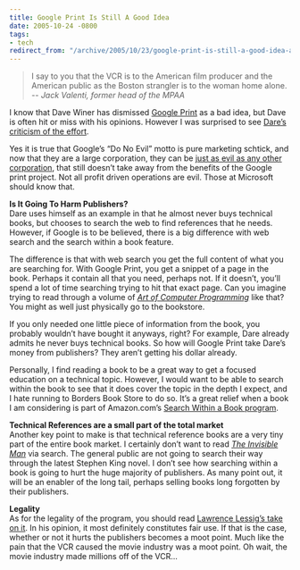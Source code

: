 ```yaml
---
title: Google Print Is Still A Good Idea
date: 2005-10-24 -0800
tags:
- tech
redirect_from: "/archive/2005/10/23/google-print-is-still-a-good-idea-again.aspx/"
---
```


> I say to you that the VCR is to the American film producer and the
> American public as the Boston strangler is to the woman home alone. --
> *Jack Valenti, former head of the MPAA*

I know that Dave Winer has dismissed [Google
Print](http://www.thetwowayweb.com/turningPointForWeb) as a bad idea,
but Dave is often hit or miss with his opinions. However I was surprised
to see [Dare’s criticism of the
effort](http://www.25hoursaday.com/weblog/PermaLink.aspx?guid=67b189bf-e254-417e-9298-32ee5b019c51).

Yes it is true that Google’s “Do No Evil” motto is pure marketing
schtick, and now that they are a large corporation, they can be [just as
evil as any other
corporation](http://99zeros.blogspot.com/2005/02/official-story-straight-from-source.html),
that still doesn’t take away from the benefits of the Google print
project. Not all profit driven operations are evil. Those at Microsoft
should know that.

**Is It Going To Harm Publishers?**\
 Dare uses himself as an example in that he almost never buys technical
books, but chooses to search the web to find references that he needs.
However, if Google is to be believed, there is a big difference with web
search and the search within a book feature.

The difference is that with web search you get the full content of what
you are searching for. With Google Print, you get a snippet of a page in
the book. Perhaps it contain all that you need, perhaps not. If it
doesn’t, you’ll spend a lot of time searching trying to hit that exact
page. Can you imagine trying to read through a volume of *[Art of
Computer
Programming](http://www.amazon.com/gp/product/0201896842/103-9411210-6787060?v=glance&n=283155&%5Fencoding=UTF8&v=glance)*
like that? You might as well just physically go to the bookstore.

If you only needed one little piece of information from the book, you
probably wouldn’t have bought it anyways, right? For example, Dare
already admits he never buys technical books. So how will Google Print
take Dare’s money from publishers? They aren’t getting his dollar
already.

Personally, I find reading a book to be a great way to get a focused
education on a technical topic. However, I would want to be able to
search within the book to see that it does cover the topic in the depth
I expect, and I hate running to Borders Book Store to do so. It’s a
great relief when a book I am considering is part of Amazon.com’s
[Search Within a Book
program](http://www.amazon.com/exec/obidos/tg/browse/-/10197021/103-9411210-6787060).

**Technical References are a small part of the total market**\
 Another key point to make is that technical reference books are a very
tiny part of the entire book market. I certainly don’t want to read
*[The Invisible
Man](http://www.amazon.com/gp/product/0679732764/103-9411210-6787060?v=glance&n=283155&v=glance)*
via search. The general public are not going to search their way through
the latest Stephen King novel. I don’t see how searching within a book
is going to hurt the huge majority of publishers. As many point out, it
will be an enabler of the long tail, perhaps selling books long
forgotten by their publishers.

**Legality**\
 As for the legality of the program, you should read [Lawrence Lessig’s
take on it](http://www.lessig.org/blog/archives/003140.shtml). In his
opinion, it most definitely constitutes fair use. If that is the case,
whether or not it hurts the publishers becomes a moot point. Much like
the pain that the VCR caused the movie industry was a moot point. Oh
wait, the movie industry made millions off of the VCR...

